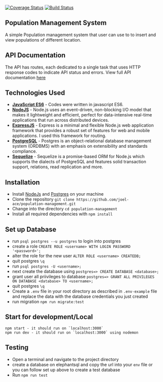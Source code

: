 [![Coverage Status](https://coveralls.io/repos/github/joel-ace/population-management/badge.svg?branch=master)](https://coveralls.io/github/joel-ace/population-management?branch=master)
[![Build Status](https://travis-ci.org/joel-ace/population-management.svg?branch=master)](https://travis-ci.org/joel-ace/population-management)

## Population Management System
A simple Population management system that user can use to to insert and view populations of different location.

## API Documentation
The API has routes, each dedicated to a single task that uses HTTP response codes to indicate API status and errors. View full API documentation [here](https://#/)


## Technologies Used
- **[JavaScript ES6](http://es6-features.org/)** - Codes were written in javascript ES6.
- **[NodeJS](https://nodejs.org/)** - Node.js uses an event-driven, non-blocking I/O model that makes it lightweight and efficient, perfect for data-intensive real-time applications that run across distributed devices.
- **[ExpressJS](https://expressjs.com/)** - Express is a minimal and flexible Node.js web application framework that provides a robust set of features for web and mobile applications. I used this framework for routing.
- **[PostgreSQL](https://www.postgresql.org/)** - Postgres is an object-relational database management system (ORDBMS) with an emphasis on extensibility and standards compliance.
- **[Sequelize](http://docs.sequelizejs.com/)** - Sequelize is a promise-based ORM for Node.js which supports the dialects of PostgreSQL and features solid transaction support, relations, read replication and more.

## Installation
- Install [NodeJs](https://nodejs.org/en/) and [Postgres](https://www.postgresql.org/) on your machine
- Clone the repository `git clone https://github.com/joel-ace/population-management.git`
- Change into the directory `cd population-management`
- Install all required dependencies with `npm install`

## Set up Database
- run `psql postgres --u postgres` to login into postgres
- create a role `CREATE ROLE <username> WITH LOGIN PASSWORD '<password>';`
- alter the role for the new user `ALTER ROLE <username> CREATEDB;`
- quit postgres `\q`
- run `psql postgres -U <username>;`
- next create the database using `postgres=> CREATE DATABASE <database>;`
- grant user all priivileges to database `postgres=> GRANT ALL PRIVILEGES ON DATABASE <database> TO <username>;`
- quit postgres `\q`
- Create a `.env` file in your root directory as described in `.env-example` file and replace the data with the database credentials you just created
- run migration `npm run migrate:test`


## Start for development/Local
```
npm start - it should run on `localhost:3000`
npm run dev - it should run on `localhost:3000` using nodemon
```

## Testing
- Open a terminal and navigate to the project directory
- create a database on elephantsql and copy the url into your `env` file or you can follow set up above to create a test database
- Run `npm run test`
